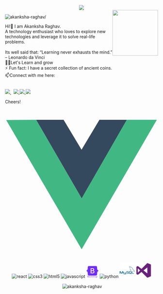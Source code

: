 <div align="center">
<img src="https://user-images.githubusercontent.com/42115530/92640221-9728ca00-f2fa-11ea-8994-c72b26e937de.gif" align="center"/>
</div>
<img align ="right" src = "https://i.imgur.com/w4pKOQi.jpg" width="150" height="150">
<p align="left"> <img src=https://komarev.com/ghpvc/?username=akanksha-raghav alt=akanksha-raghav/></p>
Hi!👋 I am Akanksha Raghav.<br>A technology enthusiast who loves to explore new technologies and leverage it to solve real-life problems.<br /><br>
Its well said that:
“Learning never exhausts the mind.” – Leonardo da Vinci <br />
👨‍💻Let's Learn and grow<br />
⚡ Fun fact: I have a secret collection of ancient coins. <br />
 📫Connect with me here:<br />
 <br />
 <p>
  <a href="https://www.linkedin.com/in/akanksha-raghav-386938188/">
    <img src="https://img.shields.io/badge/akanksha-raghav-386938188?style=flat&logo=linkedin">
  </a> &nbsp; 
  <a href="https://twitter.com/AkankshaRaghav9">
    <img src="https://img.shields.io/badge/@AkankshaRaghav9-30302f?style=flat&logo=twitter">
  </a>
 <a href="https://medium.com/@akanksharaghav">
    <img src="https://img.shields.io/badge/akanksharaghav-30302f?style=flat&logo=medium">
  </a>
 <a href="https://dev.to/akanksha15">
    <img src="https://img.shields.io/badge/akanksha15-30302f?style=flat&logo=dev.to">
  </a>
</p>

Cheers!
<p align="center"><svg viewBox="0 0 128 128">
<path d="m-2.3125e-8 8.9337 49.854 0.1586 14.167 24.47 14.432-24.47 49.547-0.1577-63.834 110.14zm126.98 0.6374-24.36 0.0207-38.476 66.052-38.453-66.052-24.749-0.0194 63.211 107.89zm-25.149-0.008-22.745 0.16758l-15.053 24.647-14.817-24.647-22.794-0.1679 37.731 64.476zM25.997 9.3929l23.002 0.0087M25.997 9.3929l23.002 0.0087" fill="none"></path><path d="m25.997 9.3929 23.002 0.0087l15.036 24.958 14.983-24.956 22.982-0.0057-37.85 65.655z" fill="#35495e"></path><path d="m0.91068 9.5686 25.066-0.1711 38.151 65.658 37.852-65.654 25.11 0.0263-62.966 108.06z" fill="#41b883"></path>
</svg>
 <img src=https://devicons.github.io/devicon/devicon.git/icons/react/react-original-wordmark.svg alt=react width="40" height="40"/> <img src=https://devicons.github.io/devicon/devicon.git/icons/css3/css3-original-wordmark.svg alt=css3 width="40" height="40"/> <img src=https://devicons.github.io/devicon/devicon.git/icons/html5/html5-original-wordmark.svg alt=html5 width="40" height="40"/> <img src=https://devicons.github.io/devicon/devicon.git/icons/javascript/javascript-original.svg alt=javascript width="40" height="40"/> <img src=https://raw.githubusercontent.com/devicons/devicon/master/icons/bootstrap/bootstrap-plain-wordmark.svg alt=Bootstrap width="40" height="40"/> <img src=https://devicons.github.io/devicon/devicon.git/icons/python/python-original-wordmark.svg alt=python width="50" height="50"/>
 <img src=https://raw.githubusercontent.com/devicons/devicon/master/icons/mysql/mysql-plain-wordmark.svg alt=mysql width="50" height="50"/> 
 <img src=https://raw.githubusercontent.com/devicons/devicon/master/icons/visualstudio/visualstudio-plain.svg alt=vs-code width="50" height="50"/></p>
<div align="center">&nbsp;<img align="center" src="https://github-readme-stats.vercel.app/api?username=akanksha-raghav&show_icons=true" alt="akanksha-raghav" /></div>
